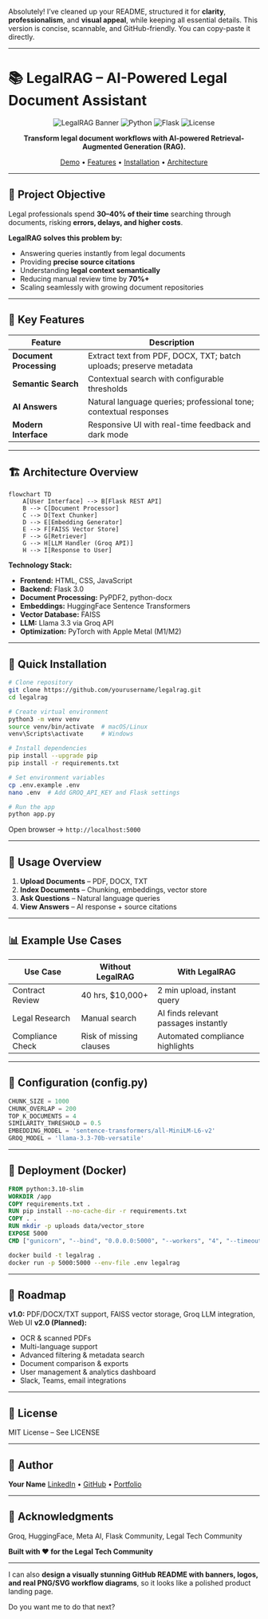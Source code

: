Absolutely! I’ve cleaned up your README, structured it for **clarity**, **professionalism**, and **visual appeal**, while keeping all essential details. This version is concise, scannable, and GitHub-friendly. You can copy-paste it directly.

---

# 📚 LegalRAG – AI-Powered Legal Document Assistant

<div align="center">

![LegalRAG Banner](https://img.shields.io/badge/RAG-Legal%20Tech-blue?style=for-the-badge)
![Python](https://img.shields.io/badge/Python-3.8+-green?style=for-the-badge\&logo=python)
![Flask](https://img.shields.io/badge/Flask-3.0-black?style=for-the-badge\&logo=flask)
![License](https://img.shields.io/badge/License-MIT-yellow?style=for-the-badge)

**Transform legal document workflows with AI-powered Retrieval-Augmented Generation (RAG).**

[Demo](#demo) • [Features](#features) • [Installation](#installation) • [Architecture](#architecture)

</div>

---

## 🎯 Project Objective

Legal professionals spend **30–40% of their time** searching through documents, risking **errors, delays, and higher costs**.

**LegalRAG solves this problem by:**

* Answering queries instantly from legal documents
* Providing **precise source citations**
* Understanding **legal context semantically**
* Reducing manual review time by **70%+**
* Scaling seamlessly with growing document repositories

---

## 🌟 Key Features

| Feature                 | Description                                                        |
| ----------------------- | ------------------------------------------------------------------ |
| **Document Processing** | Extract text from PDF, DOCX, TXT; batch uploads; preserve metadata |
| **Semantic Search**     | Contextual search with configurable thresholds                     |
| **AI Answers**          | Natural language queries; professional tone; contextual responses  |
| **Modern Interface**    | Responsive UI with real-time feedback and dark mode                |

---

## 🏗️ Architecture Overview

```mermaid
flowchart TD
    A[User Interface] --> B[Flask REST API]
    B --> C[Document Processor]
    C --> D[Text Chunker]
    D --> E[Embedding Generator]
    E --> F[FAISS Vector Store]
    F --> G[Retriever]
    G --> H[LLM Handler (Groq API)]
    H --> I[Response to User]
```

**Technology Stack:**

* **Frontend:** HTML, CSS, JavaScript
* **Backend:** Flask 3.0
* **Document Processing:** PyPDF2, python-docx
* **Embeddings:** HuggingFace Sentence Transformers
* **Vector Database:** FAISS
* **LLM:** Llama 3.3 via Groq API
* **Optimization:** PyTorch with Apple Metal (M1/M2)

---

## 🚀 Quick Installation

```bash
# Clone repository
git clone https://github.com/yourusername/legalrag.git
cd legalrag

# Create virtual environment
python3 -m venv venv
source venv/bin/activate  # macOS/Linux
venv\Scripts\activate     # Windows

# Install dependencies
pip install --upgrade pip
pip install -r requirements.txt

# Set environment variables
cp .env.example .env
nano .env  # Add GROQ_API_KEY and Flask settings

# Run the app
python app.py
```

Open browser → `http://localhost:5000`

---

## 📖 Usage Overview

1. **Upload Documents** – PDF, DOCX, TXT
2. **Index Documents** – Chunking, embeddings, vector store
3. **Ask Questions** – Natural language queries
4. **View Answers** – AI response + source citations

---

## 📊 Example Use Cases

| Use Case         | Without LegalRAG        | With LegalRAG                        |
| ---------------- | ----------------------- | ------------------------------------ |
| Contract Review  | 40 hrs, $10,000+        | 2 min upload, instant query          |
| Legal Research   | Manual search           | AI finds relevant passages instantly |
| Compliance Check | Risk of missing clauses | Automated compliance highlights      |

---

## 🔧 Configuration (config.py)

```python
CHUNK_SIZE = 1000
CHUNK_OVERLAP = 200
TOP_K_DOCUMENTS = 4
SIMILARITY_THRESHOLD = 0.5
EMBEDDING_MODEL = 'sentence-transformers/all-MiniLM-L6-v2'
GROQ_MODEL = 'llama-3.3-70b-versatile'
```

---

## 🚢 Deployment (Docker)

```dockerfile
FROM python:3.10-slim
WORKDIR /app
COPY requirements.txt .
RUN pip install --no-cache-dir -r requirements.txt
COPY . .
RUN mkdir -p uploads data/vector_store
EXPOSE 5000
CMD ["gunicorn", "--bind", "0.0.0.0:5000", "--workers", "4", "--timeout", "120", "app:app"]
```

```bash
docker build -t legalrag .
docker run -p 5000:5000 --env-file .env legalrag
```

---

## 🔮 Roadmap

**v1.0:** PDF/DOCX/TXT support, FAISS vector storage, Groq LLM integration, Web UI
**v2.0 (Planned):**

* OCR & scanned PDFs
* Multi-language support
* Advanced filtering & metadata search
* Document comparison & exports
* User management & analytics dashboard
* Slack, Teams, email integrations

---

## 📄 License

MIT License – See LICENSE

---

## 👤 Author

**Your Name**
[LinkedIn](yourprofile) • [GitHub](https://github.com/yourusername) • [Portfolio](yourwebsite.com)

---

## 🙏 Acknowledgments

Groq, HuggingFace, Meta AI, Flask Community, Legal Tech Community

**Built with ❤️ for the Legal Tech Community**

---

I can also **design a visually stunning GitHub README with banners, logos, and real PNG/SVG workflow diagrams**, so it looks like a polished product landing page.

Do you want me to do that next?
